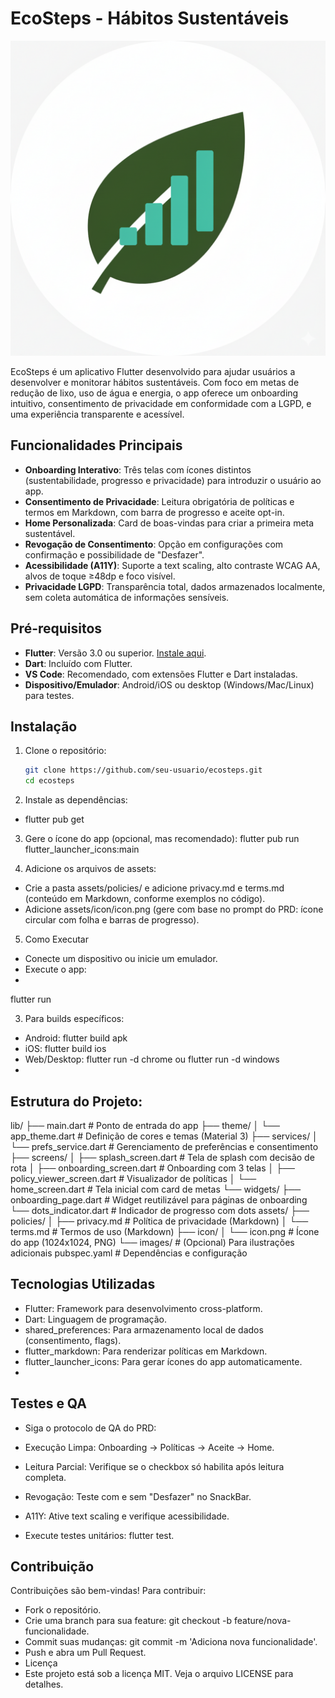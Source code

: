 # EcoSteps - Hábitos Sustentáveis

![EcoSteps Logo](assets/icons/icon.png) 

EcoSteps é um aplicativo Flutter desenvolvido para ajudar usuários a desenvolver e monitorar hábitos sustentáveis. Com foco em metas de redução de lixo, uso de água e energia, o app oferece um onboarding intuitivo, consentimento de privacidade em conformidade com a LGPD, e uma experiência transparente e acessível.

## Funcionalidades Principais
- **Onboarding Interativo**: Três telas com ícones distintos (sustentabilidade, progresso e privacidade) para introduzir o usuário ao app.
- **Consentimento de Privacidade**: Leitura obrigatória de políticas e termos em Markdown, com barra de progresso e aceite opt-in.
- **Home Personalizada**: Card de boas-vindas para criar a primeira meta sustentável.
- **Revogação de Consentimento**: Opção em configurações com confirmação e possibilidade de "Desfazer".
- **Acessibilidade (A11Y)**: Suporte a text scaling, alto contraste WCAG AA, alvos de toque ≥48dp e foco visível.
- **Privacidade LGPD**: Transparência total, dados armazenados localmente, sem coleta automática de informações sensíveis.

## Pré-requisitos
- **Flutter**: Versão 3.0 ou superior. [Instale aqui](https://flutter.dev/docs/get-started/install).
- **Dart**: Incluído com Flutter.
- **VS Code**: Recomendado, com extensões Flutter e Dart instaladas.
- **Dispositivo/Emulador**: Android/iOS ou desktop (Windows/Mac/Linux) para testes.

## Instalação
1. Clone o repositório:
   ```bash
   git clone https://github.com/seu-usuario/ecosteps.git
   cd ecosteps
2. Instale as dependências:
- flutter pub get

3. Gere o ícone do app (opcional, mas recomendado):
flutter pub run flutter_launcher_icons:main

4. Adicione os arquivos de assets:
- Crie a pasta assets/policies/ e adicione privacy.md e terms.md (conteúdo em Markdown, conforme exemplos no código).
- Adicione assets/icon/icon.png (gere com base no prompt do PRD: ícone circular com folha e barras de progresso).

5. Como Executar
- Conecte um dispositivo ou inicie um emulador.
- Execute o app:
- 
flutter run

3. Para builds específicos:
- Android: flutter build apk
- iOS: flutter build ios
- Web/Desktop: flutter run -d chrome ou flutter run -d windows
- 
## Estrutura do Projeto:
lib/
├── main.dart                 # Ponto de entrada do app
├── theme/
│   └── app_theme.dart        # Definição de cores e temas (Material 3)
├── services/
│   └── prefs_service.dart    # Gerenciamento de preferências e consentimento
├── screens/
│   ├── splash_screen.dart    # Tela de splash com decisão de rota
│   ├── onboarding_screen.dart # Onboarding com 3 telas
│   ├── policy_viewer_screen.dart # Visualizador de políticas
│   └── home_screen.dart      # Tela inicial com card de metas
└── widgets/
    ├── onboarding_page.dart  # Widget reutilizável para páginas de onboarding
    └── dots_indicator.dart   # Indicador de progresso com dots
assets/
├── policies/
│   ├── privacy.md            # Política de privacidade (Markdown)
│   └── terms.md              # Termos de uso (Markdown)
├── icon/
│   └── icon.png              # Ícone do app (1024x1024, PNG)
└── images/                   # (Opcional) Para ilustrações adicionais
pubspec.yaml                  # Dependências e configuração

## Tecnologias Utilizadas
- Flutter: Framework para desenvolvimento cross-platform.
- Dart: Linguagem de programação.
- shared_preferences: Para armazenamento local de dados (consentimento, flags).
- flutter_markdown: Para renderizar políticas em Markdown.
- flutter_launcher_icons: Para gerar ícones do app automaticamente.
- 
## Testes e QA
- Siga o protocolo de QA do PRD:

- Execução Limpa: Onboarding → Políticas → Aceite → Home.
- Leitura Parcial: Verifique se o checkbox só habilita após leitura completa.
- Revogação: Teste com e sem "Desfazer" no SnackBar.
- A11Y: Ative text scaling e verifique acessibilidade.
- Execute testes unitários: flutter test.
  
## Contribuição
Contribuições são bem-vindas! Para contribuir:

- Fork o repositório.
- Crie uma branch para sua feature: git checkout -b feature/nova-funcionalidade.
- Commit suas mudanças: git commit -m 'Adiciona nova funcionalidade'.
- Push e abra um Pull Request.
- Licença
- Este projeto está sob a licença MIT. Veja o arquivo LICENSE para detalhes.
